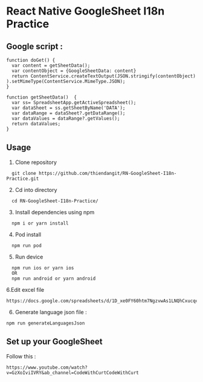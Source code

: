 # React Native GoogleSheet I18n Practice

## Google script : 

```
function doGet() {
  var content = getSheetData();
  var contentObject = {GoogleSheetData: content}
  return ContentService.createTextOutput(JSON.stringify(contentObject) ).setMimeType(ContentService.MimeType.JSON); 
}

function getSheetData()  { 
  var ss= SpreadsheetApp.getActiveSpreadsheet();
  var dataSheet = ss.getSheetByName('DATA'); 
  var dataRange = dataSheet?.getDataRange();
  var dataValues = dataRange?.getValues();  
  return dataValues;
}
```

## Usage

1. Clone repository

```
  git clone https://github.com/thiendangit/RN-GoogleSheet-I18n-Practice.git
```

2. Cd into directory

```
  cd RN-GoogleSheet-I18n-Practice/
```

3. Install dependencies using npm

```
  npm i or yarn install
```

4. Pod install

```
  npm run pod
```

5. Run device

```
  npm run ios or yarn ios
  OR
  npm run android or yarn android
```

6.Edit excel file 

```
https://docs.google.com/spreadsheets/d/1D_xe0FY60htm7NgzvwAs1LNQhCxucqcTNADTOIcfBZg/edit#gid=0
```

6. Generate language json file : 

```
npm run generateLanguagesJson
```

## Set up your GoogleSheet

Follow this : 

```
https://www.youtube.com/watch?v=GzXoIviIVRY&ab_channel=CodeWithCurtCodeWithCurt
```
